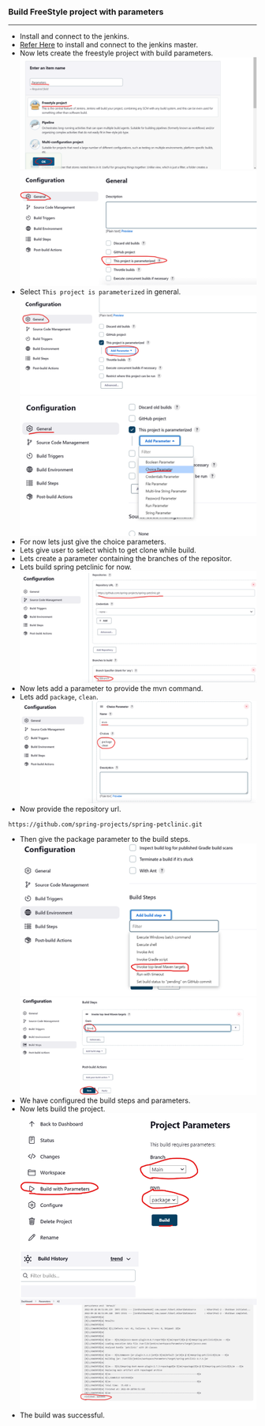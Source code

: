 ### Build FreeStyle project with parameters
-------------------------------------------
* Install and connect to the jenkins.
*  [Refer Here](jenkins-Install.md) to install and connect to the jenkins master.
*  Now lets create the freestyle project with build parameters.
![preview](./Images/Jenkins143.png)
![preview](./Images/Jenkins144.png)
* Select `This project is parameterized` in general.
![preview](./Images/Jenkins145.png)
![preview](./Images/Jenkins146.png)
* For now lets just give the choice parameters.
* Lets give user to select which to get clone while build.
* Lets create a parameter containing the branches of the repositor.
* Lets build spring petclinic for now.
![preview](./Images/Jenkins147.png)
* Now lets add a parameter to provide the mvn command.
* Lets add `package`, `clean`.
![preview](./Images/Jenkins148.png)
* Now provide the repository url.
```
https://github.com/spring-projects/spring-petclinic.git
```
* Then give the package parameter to the build steps.
![preview](./Images/Jenkins149.png)
![preview](./Images/Jenkins150.png)
* We have configured the build steps and parameters.
* Now lets build the project.
![preview](./Images/Jenkins151.png)
![preview](./Images/Jenkins152.png)
* The build was successful.